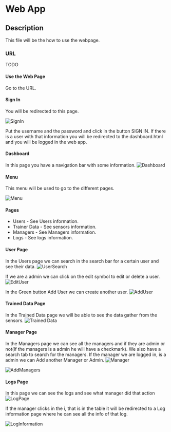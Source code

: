 # Web App

## Description
This file will be the how to use the webpage.

### URL
TODO

#### Use the Web Page
 Go to the URL.
#### Sign In
 You will be redirected to this page. 

![SignIn](https://github.com/ubicom-dsd-2023/ubicom-dsd-2023.github.io/assets/58189630/44fc9198-4505-4e86-9320-bbdfad86183e)

 Put the username and the password and click in the button SIGN IN. If there is a user with that information you will be redirected to the dashboard.html and you will be logged in the web app.

#### Dashboard
 In this page you have a navigation bar with some information. ![Dashboard](https://github.com/ubicom-dsd-2023/ubicom-dsd-2023.github.io/assets/58189630/bf1ca5d3-84d3-4e28-9932-a01e00986f63)

#### Menu
 This menu will be used to go to the different pages. 
 
![Menu](https://github.com/ubicom-dsd-2023/ubicom-dsd-2023.github.io/assets/58189630/1a7f8d2c-9db3-4e3c-bfa4-1383bae8bff8)

#### Pages 
  
   - Users - See Users information.
   - Trainer Data - See sensors information.
   - Managers - See Managers information.
   - Logs - See logs information.
     
  
 #### User Page
 In the Users page we can search in the search bar for a certain user and see their data. ![UserSearch](https://github.com/ubicom-dsd-2023/ubicom-dsd-2023.github.io/assets/58189630/fb3a439c-b9b0-4c8a-9140-a2b597591451)
 
 If we are a admin we can click on the edit symbol to edit or delete a user. ![EditUser](https://github.com/ubicom-dsd-2023/ubicom-dsd-2023.github.io/assets/58189630/e8c5d584-a6e9-4546-aa7b-bdfa01bbe167)
 
 In the Green button Add User we can create another user. ![AddUser](https://github.com/ubicom-dsd-2023/ubicom-dsd-2023.github.io/assets/58189630/725108d3-e225-4162-afee-eab6656de8a8)

 
 #### Trained Data Page
 In the Trained Data page we will be able to see the data gather from the sensors. ![Trained Data](https://github.com/ubicom-dsd-2023/ubicom-dsd-2023.github.io/assets/58189630/b3132c33-f797-4f5b-ae70-29c539333cca)


#### Manager Page
 In the Managers page we can see all the managers and if they are admin or not(If the managers is a admin he will have a checkmark). We also have a search tab to search for the managers. If the manager we are logged in, is a admin we can Add another Manager or Admin. ![Manager](https://github.com/ubicom-dsd-2023/ubicom-dsd-2023.github.io/assets/58189630/bf31933b-8f34-4825-baad-ec571123a403)

 ![AddManagers](https://github.com/ubicom-dsd-2023/ubicom-dsd-2023.github.io/assets/58189630/400f9787-bb81-4b83-9035-54850f716ea6)


#### Logs Page
 In this page we can see the logs and see what manager did that action ![LogPage](https://github.com/ubicom-dsd-2023/ubicom-dsd-2023.github.io/assets/58189630/bb56e661-21f7-4472-af51-71e3c5f55668)

 If the manager clicks in the i, that is in the table it will be redirected to a Log information page where he can see all the info of that log.

![LogInformation](https://github.com/ubicom-dsd-2023/ubicom-dsd-2023.github.io/assets/58189630/61a885f3-650d-4b7f-9e36-7c1e6239f4a4)









